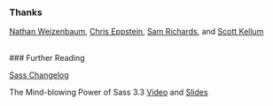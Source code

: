 ###  Thanks

[Nathan Weizenbaum](https://twitter.com/nex3), [Chris Eppstein](https://twitter.com/chriseppstein), [Sam Richards](https://twitter.com/snugug), and [Scott Kellum](https://twitter.com/ScottKellum)

<br/>
### Further Reading

[Sass Changelog](https://github.com/nex3/sass/blob/7cd0572b56d7915a0b3af53d6776fa3f7fd10317/doc-src/SASS_CHANGELOG.md)

The Mind-blowing Power of Sass 3.3 [Video](http://www.youtube.com/watch?v=-ZJeOJGazgE) and [Slides](http://sass-3-3-presentation.herokuapp.com/)
